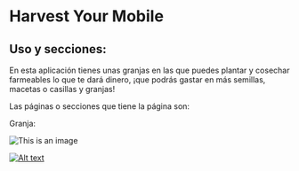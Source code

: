 ﻿# Harvest Your Mobile
 ## Uso y secciones:
 En esta aplicación tienes unas granjas en las que puedes plantar y cosechar farmeables lo que te dará dinero, ¡que podrás gastar en más semillas, macetas o casillas y granjas!
 
 Las páginas o secciones que tiene la página son:
 
 Granja:
 
 ![This is an image](https://drive.google.com/file/d/11EFdY_ZrGBF717Uqz0Eaj8nVJphy0sCO/view)
 

[![Alt text](https://img.youtube.com/vi/DSB2tnbzK5A/0.jpg)](https://www.youtube.com/watch?v=DSB2tnbzK5A)
